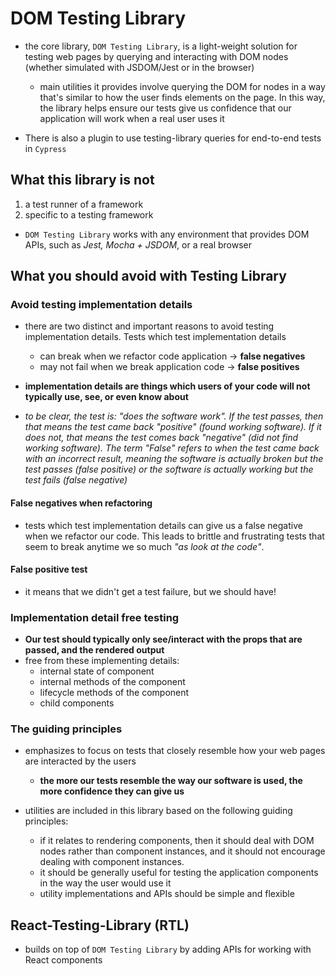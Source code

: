 # DOM Testing Library

- the core library, `DOM Testing Library`, is a light-weight solution for testing web pages by querying and interacting with DOM nodes (whether simulated with JSDOM/Jest or in the browser)

  - main utilities it provides involve querying the DOM for nodes in a way that's similar to how the user finds elements on the page. In this way, the library helps ensure our tests give us confidence that our application will work when a real user uses it

- There is also a plugin to use testing-library queries for end-to-end tests in `Cypress`

## What this library is not

1. a test runner of a framework
2. specific to a testing framework

- `DOM Testing Library` works with any environment that provides DOM APIs, such as _Jest, Mocha + JSDOM_, or a real browser

## What you should avoid with Testing Library

### Avoid testing implementation details

- there are two distinct and important reasons to avoid testing implementation details. Tests which test implementation details

  - can break when we refactor code application -> **false negatives**
  - may not fail when we break application code -> **false positives**

- **implementation details are things which users of your code will not typically use, see, or even know about**

- _to be clear, the test is: "does the software work". If the test passes, then that means the test came back "positive" (found working software). If it does not, that means the test comes back "negative" (did not find working software). The term "False" refers to when the test came back with an incorrect result, meaning the software is actually broken but the test passes (false positive) or the software is actually working but the test fails (false negative)_

#### False negatives when refactoring

- tests which test implementation details can give us a false negative when we refactor our code. This leads to brittle and frustrating tests that seem to break anytime we so much _"as look at the code"_.

#### False positive test

- it means that we didn't get a test failure, but we should have!

### Implementation detail free testing

- **Our test should typically only see/interact with the props that are passed, and the rendered output**
- free from these implementing details:
  - internal state of component
  - internal methods of the component
  - lifecycle methods of the component
  - child components

### The guiding principles

- emphasizes to focus on tests that closely resemble how your web pages are interacted by the users

  - **the more our tests resemble the way our software is used, the more confidence they can give us**

- utilities are included in this library based on the following guiding principles:
  - if it relates to rendering components, then it should deal with DOM nodes rather than component instances, and it should not encourage dealing with component instances.
  - it should be generally useful for testing the application components in the way the user would use it
  - utility implementations and APIs should be simple and flexible

## React-Testing-Library (RTL)

- builds on top of `DOM Testing Library` by adding APIs for working with React components
